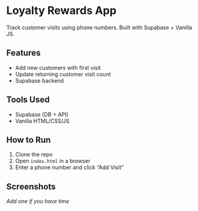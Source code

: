 # Loyalty Rewards App

Track customer visits using phone numbers. Built with Supabase + Vanilla JS.

## Features
- Add new customers with first visit
- Update returning customer visit count
- Supabase backend

## Tools Used
- Supabase (DB + API)
- Vanilla HTML/CSS/JS

## How to Run
1. Clone the repo
2. Open `index.html` in a browser
3. Enter a phone number and click “Add Visit”

## Screenshots
_Add one if you have time_
